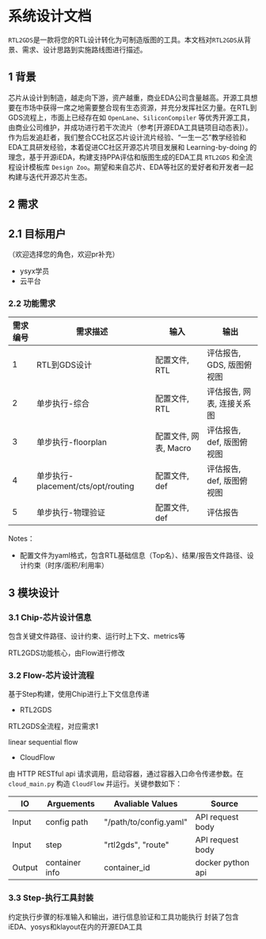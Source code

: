# 系统设计文档

`RTL2GDS`是一款将您的RTL设计转化为可制造版图的工具。本文档对`RTL2GDS`从背景、需求、设计思路到实施路线图进行描述。

## 1 背景

芯片从设计到制造，越走向下游，资产越重，商业EDA公司含量越高。开源工具想要在市场中获得一席之地需要整合现有生态资源，并充分发挥社区力量。在RTL到GDS流程上，市面上已经存在如 `OpenLane`、`SiliconCompiler` 等优秀开源工具，由商业公司维护，并成功进行若干次流片（参考[开源EDA工具链项目动态表]）。作为后发追赶者，我们整合CC社区芯片设计流片经验、“一生一芯”教学经验和EDA工具研发经验，本着促进CC社区开源芯片项目发展和 Learning-by-doing 的理念，基于开源iEDA，构建支持PPA评估和版图生成的EDA工具 `RTL2GDS` 和全流程设计模板库 `Design Zoo`。期望和来自芯片、EDA等社区的爱好者和开发者一起构建与迭代开源芯片生态。

## 2 需求

## 2.1 目标用户

（欢迎选择您的角色，欢迎pr补充）

- ysyx学员
- 云平台

### 2.2 功能需求

| 需求编号 | 需求描述 | 输入 | 输出 |
| --- | --- | --- | --- |
| 1 | RTL到GDS设计 | 配置文件, RTL | 评估报告, GDS, 版图俯视图 |
| 2 | 单步执行-综合 | 配置文件, RTL | 评估报告, 网表, 连接关系图 |
| 3 | 单步执行-floorplan | 配置文件, 网表, Macro | 评估报告, def, 版图俯视图 |
| 4 | 单步执行-placement/cts/opt/routing | 配置文件, def | 评估报告, def, 版图俯视图 |
| 5 | 单步执行-物理验证 | 配置文件, def | 评估报告 |

Notes：

- 配置文件为yaml格式，包含RTL基础信息（Top名）、结果/报告文件路径、设计约束（时序/面积/利用率）
<!-- - 输出通常还包含当前阶段的版图俯视图，为图片格式。 -->

## 3 模块设计

### 3.1 Chip-芯片设计信息

包含关键文件路径、设计约束、运行时上下文、metrics等

RTL2GDS功能核心，由Flow进行修改

### 3.2 Flow-芯片设计流程

基于Step构建，使用Chip进行上下文信息传递

- RTL2GDS

RTL2GDS全流程，对应需求1

linear sequential flow

- CloudFlow

由 HTTP RESTful api 请求调用，启动容器，通过容器入口命令传递参数。在 `cloud_main.py` 构造 `CloudFlow` 并运行。关键参数如下：

| IO | Arguements | Avaliable Values | Source |
|---|---|---|---|
| Input | config path | "/path/to/config.yaml" | API request body |
| Input | step | "rtl2gds", "route" | API request body |
| Output | container info | container_id | docker python api |


### 3.3 Step-执行工具封装

约定执行步骤的标准输入和输出，进行信息验证和工具功能执行
封装了包含iEDA、yosys和klayout在内的开源EDA工具
